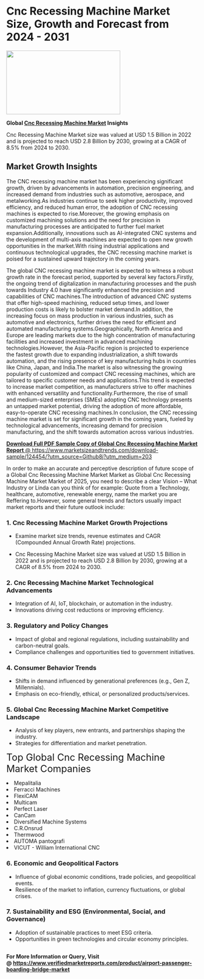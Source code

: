 <H1>Cnc Recessing Machine Market Size, Growth and Forecast from 2024 - 2031</H1><img class="aligncenter size-medium wp-image-584254" src="https://thirdeyenews.in/wp-content/uploads/2024/09/Global-Market-Research-300x168.jpeg" alt="" width="300" height="168" /><p><strong>Global&nbsp;<a href="https://www.marketsizeandtrends.com/download-sample/124454/?utm_source=Github8j?utm_medium=203">Cnc Recessing Machine Market</a> Insights</strong></p><p>Cnc Recessing Machine Market size was valued at USD 1.5 Billion in 2022 and is projected to reach USD 2.8 Billion by 2030, growing at a CAGR of 8.5% from 2024 to 2030.</p><p><h2>Market Growth Insights</h2> The CNC recessing machine market has been experiencing significant growth, driven by advancements in automation, precision engineering, and increased demand from industries such as automotive, aerospace, and metalworking.As industries continue to seek higher productivity, improved efficiency, and reduced human error, the adoption of CNC recessing machines is expected to rise.Moreover, the growing emphasis on customized machining solutions and the need for precision in manufacturing processes are anticipated to further fuel market expansion.Additionally, innovations such as AI-integrated CNC systems and the development of multi-axis machines are expected to open new growth opportunities in the market.With rising industrial applications and continuous technological upgrades, the CNC recessing machine market is poised for a sustained upward trajectory in the coming years.<a href="#" class="download-sample"></a> <p>The global CNC recessing machine market is expected to witness a robust growth rate in the forecast period, supported by several key factors.Firstly, the ongoing trend of digitalization in manufacturing processes and the push towards Industry 4.0 have significantly enhanced the precision and capabilities of CNC machines.The introduction of advanced CNC systems that offer high-speed machining, reduced setup times, and lower production costs is likely to bolster market demand.In addition, the increasing focus on mass production in various industries, such as automotive and electronics, further drives the need for efficient and automated manufacturing systems.Geographically, North America and Europe are leading markets due to the high concentration of manufacturing facilities and increased investment in advanced machining technologies.However, the Asia-Pacific region is projected to experience the fastest growth due to expanding industrialization, a shift towards automation, and the rising presence of key manufacturing hubs in countries like China, Japan, and India.The market is also witnessing the growing popularity of customized and compact CNC recessing machines, which are tailored to specific customer needs and applications.This trend is expected to increase market competition, as manufacturers strive to offer machines with enhanced versatility and functionality.Furthermore, the rise of small and medium-sized enterprises (SMEs) adopting CNC technology presents an untapped market potential, driving the adoption of more affordable, easy-to-operate CNC recessing machines.In conclusion, the CNC recessing machine market is set for significant growth in the coming years, fueled by technological advancements, increasing demand for precision manufacturing, and the shift towards automation across various industries.<a href="#" class="get-more"></p><p><span class=""><strong>Download Full PDF Sample Copy of Global Cnc Recessing Machine Market Report</strong> @ <a href="https://www.marketsizeandtrends.com/download-sample/124454/?utm_source=Github8j?utm_medium=203" target="_blank">https://www.marketsizeandtrends.com/download-sample/124454/?utm_source=Github8j?utm_medium=203</a></span></p><p>In order to make an accurate and perceptive description of future scope of a Global&nbsp;Cnc Recessing Machine Market Market as Global&nbsp;Cnc Recessing Machine Market Market of 2025, you need to describe a clear Vision &ndash; What Industry or Linda can you think of for example: Quote from a Technology, healthcare, automotive, renewable energy, name the market you are Reffering to.However, some general trends and factors usually impact market reports and their future outlook include:</p><h3>1.&nbsp;<strong>Cnc Recessing Machine Market Growth Projections</strong></h3><ul><li>Examine market size trends, revenue estimates and CAGR (Compounded Annual Growth Rate) projections.</li><li><p>Cnc Recessing Machine Market size was valued at USD 1.5 Billion in 2022 and is projected to reach USD 2.8 Billion by 2030, growing at a CAGR of 8.5% from 2024 to 2030.</p></li></ul><h3>2.&nbsp;<strong>Cnc Recessing Machine Market Technological Advancements</strong></h3><ul><li>Integration of AI, IoT, blockchain, or automation in the industry.</li><li>Innovations driving cost reductions or improving efficiency.</li></ul><h3>3.&nbsp;<strong>Regulatory and Policy Changes</strong></h3><ul><li>Impact of global and regional regulations, including sustainability and carbon-neutral goals.</li><li>Compliance challenges and opportunities tied to government initiatives.</li></ul><h3>4.&nbsp;<strong>Consumer Behavior Trends</strong></h3><ul><li>Shifts in demand influenced by generational preferences (e.g., Gen Z, Millennials).</li><li>Emphasis on eco-friendly, ethical, or personalized products/services.</li></ul><h3>5.&nbsp;<strong>Global Cnc Recessing Machine Market Competitive Landscape</strong></h3><ul><li>Analysis of key players, new entrants, and partnerships shaping the industry.</li><li>Strategies for differentiation and market penetration.</li></ul><p data-pm-slice="1 1 []"><span style="color: inherit; font-family: inherit; font-size: 25px;">Top Global Cnc Recessing Machine Market Companies</span></p><div class="" data-test-id=""><p><li>Mepalitalia</li><li> Ferracci Machines</li><li> FlexiCAM</li><li> Multicam</li><li> Perfect Laser</li><li> CanCam</li><li> Diversified Machine Systems</li><li> C.R.Onsrud</li><li> Thermwood</li><li> AUTOMA pantografi</li><li> VICUT - William International CNC</li></p></div><h3>6.&nbsp;<strong>Economic and Geopolitical Factors</strong></h3><ul><li>Influence of global economic conditions, trade policies, and geopolitical events.</li><li>Resilience of the market to inflation, currency fluctuations, or global crises.</li></ul><h3>7.&nbsp;<strong>Sustainability and ESG (Environmental, Social, and Governance)</strong></h3><ul><li>Adoption of sustainable practices to meet ESG criteria.</li><li>Opportunities in green technologies and circular economy principles.</li></ul><h2><strong style="font-size: 14px;">For More Information or Query, Visit @&nbsp;</strong><a style="background-color: #ffffff; font-size: 14px;" href="https://www.marketsizeandtrends.com/report/cnc-recessing-machine-market/" target="_blank">https://www.verifiedmarketreports.com/product/airport-passenger-boarding-bridge-market</a></h2>